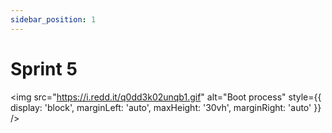 ```yaml
---
sidebar_position: 1
---
```


# Sprint 5

<img src="https://i.redd.it/q0dd3k02unqb1.gif" alt="Boot process" style={{ display: 'block', marginLeft: 'auto', maxHeight: '30vh', marginRight: 'auto' }} />